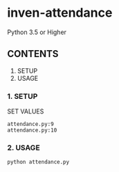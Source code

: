 # inven-attendance

Python 3.5 or Higher

## CONTENTS
1. SETUP
2. USAGE

### 1. SETUP
SET VALUES  
```
attendance.py:9
attendance.py:10
```
### 2. USAGE
```
python attendance.py
```

